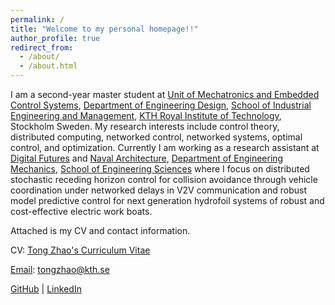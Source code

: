 ```yaml
---
permalink: /
title: "Welcome to my personal homepage!!"
author_profile: true
redirect_from: 
  - /about/
  - /about.html
---
```


I am a second-year master student at [Unit of Mechatronics and Embedded Control Systems](https://www.kth.se/mmk/mechatronics/), [Department of Engineering Design](https://www.kth.se/mmk), [School of Industrial Engineering and Management](https://www.kth.se/en/itm), [KTH Royal Institute of Technology](https://www.kth.se/en), Stockholm Sweden. My research interests include control theory, distributed computing, networked control, networked systems, optimal control, and optimization. Currently I am working as a research assistant at [Digital Futures](https://www.digitalfutures.kth.se/) and [Naval Architecture](https://www.kth.se/en/tekmek/forskargrupper/marina-system), [Department of Engineering Mechanics](https://www.kth.se/en/tekmek), [School of Engineering Sciences](https://www.kth.se/en/sci) where I focus on distributed stochastic receding horizon control for collision avoidance through vehicle coordination under networked delays in V2V communication and robust model predictive control for next generation hydrofoil systems of robust and cost-effective electric work boats.

Attached is my CV and contact information.

CV: [Tong Zhao's Curriculum Vitae](https://github.com/Ztcreazy/tz.github.io/blob/master/assets/CV.pdf)

[Email](mailto:tongzhao@kth.se): tongzhao@kth.se

[GitHub](https://github.com/Ztcreazy) | [LinkedIn](https://www.linkedin.com/in/tong-zhao-85711b25a/)
